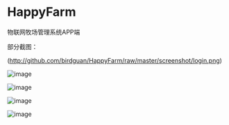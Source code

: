 # HappyFarm



物联网牧场管理系统APP端



部分截图：

(http://github.com/birdguan/HappyFarm/raw/master/screenshot/login.png)


![image](http://github.com/birdguan/HappyFarm/raw/master/screenshot/menu.png)


![image](http://github.com/birdguan/HappyFarm/raw/master/screenshot/baseInfo.png)


![image](http://github.com/birdguan/HappyFarm/raw/master/screenshot/estrusInfo.png)


![image](http://github.com/birdguan/HappyFarm/raw/master/screenshot/msgManager.png)

